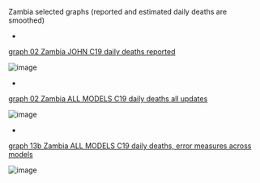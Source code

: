 Zambia selected graphs (reported and estimated daily deaths are smoothed) 

*

[graph 02 Zambia JOHN C19 daily deaths reported](https://github.com/pourmalek/CovidLongitudinal/blob/main/output/countries/Zambia/graph%2002%20Zambia%20JOHN%20C19%20daily%20deaths%20reported.pdf)

![image](https://github.com/pourmalek/CovidLongitudinal/assets/30849720/bd6e35a4-28e0-477b-90c9-82a1e2979c87)

*

[graph 02 Zambia ALL MODELS C19 daily deaths all updates](https://github.com/pourmalek/CovidLongitudinal/blob/main/output/countries/Zambia/graph%2002%20Zambia%20ALL%20MODELS%20C19%20daily%20deaths%20all%20updates.pdf)

![image](https://github.com/pourmalek/CovidLongitudinal/assets/30849720/da3cf5f8-0a88-4ee5-8823-1fa95f17f43f)

*

[graph 13b Zambia ALL MODELS C19 daily deaths, error measures across models](https://github.com/pourmalek/CovidLongitudinal/blob/main/output/countries/Zambia/graph%2013b%20Zambia%20ALL%20MODELS%20C19%20daily%20deaths%2C%20error%20measures%20across%20models.pdf)

![image](https://github.com/pourmalek/CovidLongitudinal/assets/30849720/962abc22-02e2-4f60-800d-35c6aa993e9b)
